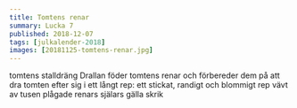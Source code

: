 ```yaml
---
title: Tomtens renar
summary: Lucka 7
published: 2018-12-07
tags: [julkalender-2018]
images: [20181125-tomtens-renar.jpg]
---
```


tomtens stalldräng Drallan föder tomtens renar och förbereder dem på att dra tomten efter sig i ett långt rep: ett stickat, randigt och blommigt rep vävt av tusen plågade renars själars gälla skrik

